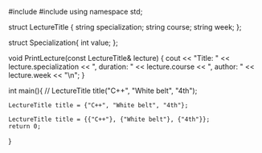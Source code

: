 #include <iostream>
#include <string>
using namespace std;

struct LectureTitle {
  string specialization;
  string course;
  string week;
};

struct Specialization{
    int value;
};

void PrintLecture(const LectureTitle& lecture) {
cout << "Title: " << lecture.specialization <<
", duration: " << lecture.course <<
", author: " << lecture.week << "\n";
}




int main(){
    // LectureTitle title("C++", "White belt", "4th");

    LectureTitle title = {"C++", "White belt", "4th"};

    LectureTitle title = {{"C++"}, {"White belt"}, {"4th"}};
    return 0;
}